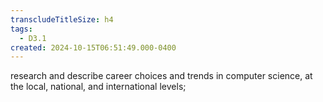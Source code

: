 ```yaml
---
transcludeTitleSize: h4
tags:
  - D3.1
created: 2024-10-15T06:51:49.000-0400
---
```

research and describe career choices and trends in computer science, at the local, national, and international levels;